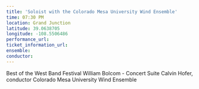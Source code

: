 ```yaml
---
title: 'Soloist with the Colorado Mesa University Wind Ensemble'
time: 07:30 PM
location: Grand Junction
latitude: 39.0638705
longitude: -108.5506486
performance_url: 
ticket_information_url: 
ensemble: 
conductor: 
---
```

Best of the West Band Festival
William Bolcom - Concert Suite
Calvin Hofer, conductor
Colorado Mesa University Wind Ensemble